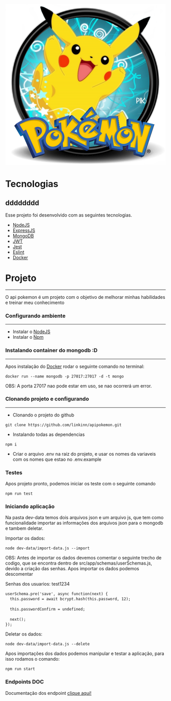 ![](https://github.com/linkinn/apipokemon/blob/master/public/img/logo.png)

# Tecnologias
dddddddd
---

Esse projeto foi desenvolvido com as seguintes tecnologias.

 - [NodeJS](https://nodejs.org/en/)
 - [ExpressJS](https://expressjs.com/pt-br/)
 - [MongoDB](https://www.mongodb.com/)
 - [JWT](https://jwt.io/)
 - [Jest](https://jestjs.io/)
 - [Eslint](https://eslint.org/)
 - [Docker](https://www.docker.com/)

# Projeto

---

O api pokemon é um projeto com o objetivo de melhorar minhas habilidades e treinar meu conhecimento

### Configurando ambiente

---

 - Instalar o [NodeJS](https://nodejs.org/en/)
 - Instalar o [Npm](https://www.npmjs.com/)

### Instalando container do mongodb :D

---

Apos instalação do [Docker](https://www.docker.com/) rodar o seguinte comando no terminal:

```
docker run --name mongodb -p 27017:27017 -d -t mongo
```

OBS: A porta 27017 nao pode estar em uso, se nao ocorrerá um error.

### Clonando projeto e configurando

---

 - Clonando o projeto do github

```
git clone https://github.com/linkinn/apipokemon.git
```

 - Instalando todas as dependencias

```
npm i
```

 - Criar o arquivo .env na raiz do projeto, e usar os nomes da variaveis com os nomes que estao no .env.example

### Testes

Apos projeto pronto, podemos iniciar os teste com o seguinte comando

```
npm run test
```

### Iniciando aplicação

Na pasta dev-data temos dois arquivos json e um arquivo js, que tem como funcionalidade importar as informações dos arquivos json para o mongodb e tambem deletar.

Importar os dados:

```
node dev-data/import-data.js --import
```

OBS: Antes de importar os dados devemos comentar o seguinte trecho de codigo, que se encontra dentro de src/app/schemas/userSchemas.js, devido a criação das senhas. Apos importar os dados podemos descomentar

Senhas dos usuarios: test1234

```
userSchema.pre('save', async function(next) {
  this.password = await bcrypt.hash(this.password, 12);

  this.passwordConfirm = undefined;

  next();
});
```

Deletar os dados:

```
node dev-data/import-data.js --delete
```

Apos importações dos dados podemos manipular e testar a aplicação, para isso rodamos o comando:

```
npm run start
```

### Endpoints DOC

Documentação dos endpoint [clique aqui!](https://documenter.getpostman.com/view/9593365/SW7ezkeJ?version=latest#4ded2659-0f70-4ea9-8607-29f3db50848b)
